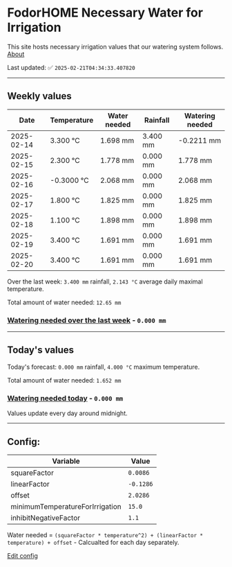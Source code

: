 # FodorHOME Necessary Water for Irrigation

This site hosts necessary irrigation values that our watering system follows. [About](https://github.com/redyau/irrigation)

Last updated: ✅ `2025-02-21T04:34:33.407820`

---

## Weekly values

| Date | Temperature | Water needed | Rainfall | Watering needed |
|-----|-----|-----|-----|-----|
| 2025-02-14 | 3.300 °C | 1.698 mm | 3.400 mm | -0.2211 mm |
| 2025-02-15 | 2.300 °C | 1.778 mm | 0.000 mm | 1.778 mm |
| 2025-02-16 | -0.3000 °C | 2.068 mm | 0.000 mm | 2.068 mm |
| 2025-02-17 | 1.800 °C | 1.825 mm | 0.000 mm | 1.825 mm |
| 2025-02-18 | 1.100 °C | 1.898 mm | 0.000 mm | 1.898 mm |
| 2025-02-19 | 3.400 °C | 1.691 mm | 0.000 mm | 1.691 mm |
| 2025-02-20 | 3.400 °C | 1.691 mm | 0.000 mm | 1.691 mm |


Over the last week: `3.400 mm` rainfall, `2.143 °C` average daily maximal temperature.

Total amount of water needed: `12.65 mm`

### [Watering needed over the last week](lastweek.txt) - `0.000 mm`

---

## Today's values

Today's forecast: `0.000 mm` rainfall, `4.000 °C` maximum temperature.

Total amount of water needed: `1.652 mm`

### [Watering needed today](today.txt) - `0.000 mm`

Values update every day around midnight.

---

## Config:

| Variable | Value |
|-----|-----|
| squareFactor | `0.0086` |
| linearFactor | `-0.1286` |
| offset | `2.0286` |
| minimumTemperatureForIrrigation | `15.0` |
| inhibitNegativeFactor | `1.1` |

Water needed = `(squareFactor * temperature^2) + (linearFactor * temperature) + offset` - Calcualted for each day separately.

[Edit config](https://github.com/RedyAu/irrigation/edit/main/config.json)
